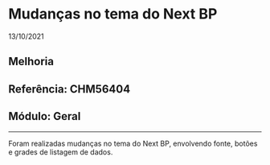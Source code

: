 # Mudanças no tema do Next BP
13/10/2021
## Melhoria
## Referência: CHM56404
## Módulo: Geral
***

Foram realizadas mudanças no tema do Next BP, envolvendo fonte, botões e grades de listagem de dados.